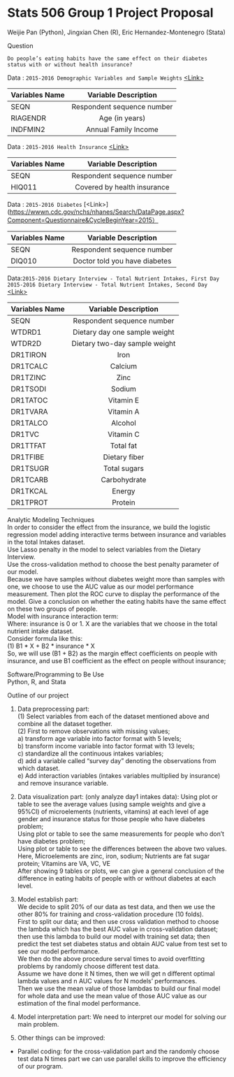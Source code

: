 # Stats 506 Group 1 Project Proposal

Weijie Pan (Python),
Jingxian Chen (R),
Eric Hernandez-Montenegro (Stata)

Question

`Do people’s eating habits have the same effect on their diabetes status with or without health insurance?`

Data : `2015-2016 Demographic Variables and Sample Weights` [\<Link\>](https://wwwn.cdc.gov/nchs/nhanes/search/datapage.aspx?Component=Demographics&CycleBeginYear=2015)   

| Variables Name   |Variable Description     |
| ------------- |:-------------:|
| SEQN       | Respondent sequence number  |
| RIAGENDR     | Age (in years)     |
| INDFMIN2 | Annual Family Income      |
   
Data : `2015-2016 Health Insurance` [\<Link\>](https://wwwn.cdc.gov/nchs/nhanes/Search/DataPage.aspx?Component=Questionnaire&CycleBeginYear=2015)   

| Variables Name   |Variable Description     |
| ------------- |:-------------:|
| SEQN       | Respondent sequence number  |
| HIQ011    | Covered by health insurance     |

Data : `2015-2016 Diabetes` [\<Link\>](https://wwwn.cdc.gov/nchs/nhanes/Search/DataPage.aspx?Component=Questionnaire&CycleBeginYear=2015）

| Variables Name   |Variable Description     |
| ------------- |:-------------:|
| SEQN       | Respondent sequence number  |
| DIQ010    | Doctor told you have diabetes     |


Data:`2015-2016 Dietary Interview - Total Nutrient Intakes, First Day `    
     `2015-2016 Dietary Interview - Total Nutrient Intakes, Second Day` [\<Link\>](https://wwwn.cdc.gov/nchs/nhanes/Search/DataPage.aspx?Component=Dietary&CycleBeginYear=2015)
     
| Variables Name   |Variable Description     |
| ------------- |:-------------:|
| SEQN       | Respondent sequence number  |
| WTDRD1   | Dietary day one sample weight     |
|WTDR2D | Dietary two-day sample weight | 
|DR1TIRON | Iron  |
|DR1TCALC | Calcium  |
|DR1TZINC | Zinc | 
|DR1TSODI | Sodium | 
|DR1TATOC | Vitamin E  |
|DR1TVARA | Vitamin A  |
|DR1TALCO | Alcohol  |
|DR1TVC | Vitamin C | 
|DR1TTFAT | Total fat  |
|DR1TFIBE | Dietary fiber|  
|DR1TSUGR | Total sugars  |
|DR1TCARB | Carbohydrate | 
|DR1TKCAL | Energy  |
|DR1TPROT | Protein  |

Analytic Modeling Techniques  
In order to consider the effect from the insurance, we build the logistic regression model adding interactive terms between insurance and variables in the total Intakes dataset.   
Use Lasso penalty in the model to select variables from the Dietary Interview.    
Use the cross-validation method to choose the best penalty parameter of our model.   
Because we have samples without diabetes weight more than samples with one, we choose to use the AUC value as our model performance measurement. Then plot the ROC curve to display the performance of the model. Give a conclusion on whether the eating habits have the same effect on these two groups of people.    
Model with insurance interaction term:   
Where: insurance is 0 or 1. X are the variables that we choose in the total nutrient intake dataset.  
Consider formula like this:   
(1) B1 * X + B2 * insurance * X  
So, we will use (B1 + B2) as the margin effect coefficients on people with insurance, and use B1 coefficient as the effect on people without insurance;   


Software/Programming to Be Use  
Python, R, and Stata  



Outline of our project  
1.	Data preprocessing part:   
(1)	Select variables from each of the dataset mentioned above and combine all the dataset together.   
(2)	First to remove observations with missing values;    
a)	transform age variable into factor format with 5 levels;    
b)	transform income variable into factor format with 13 levels;    
c)	standardize all the continuous intakes variables;    
d)	add a variable called “survey day” denoting the observations from which dataset.   
e)	Add interaction variables (intakes variables multiplied by insurance) and remove insurance variable.   

2.	Data visualization part: (only analyze day1 intakes data):
Using plot or table to see the average values (using sample weights and give a 95%CI) of microelements (nutrients, vitamins) at each level of age gender and insurance status for those people who have diabetes problem;   
Using plot or table to see the same measurements for people who don’t have diabetes problem;   
Using plot or table to see the differences between the above two values.   
Here, Microelements are zinc, iron, sodium; Nutrients are fat sugar protein; Vitamins are VA, VC, VE   
After showing 9 tables or plots, we can give a general conclusion of the difference in eating habits of people with or without diabetes at each level.   

3.	Model establish part:   
We decide to split 20% of our data as test data, and then we use the other 80% for training and cross-validation procedure (10 folds).   
First to split our data; and then use cross validation method to choose the lambda which has the best AUC value in cross-validation dataset; then use this lambda to build our model with training set data; then predict the test set diabetes status and obtain AUC value from test set to see our model performance.   
We then do the above procedure serval times to avoid overfitting problems by randomly choose different test data.    
Assume we have done it N times, then we will get n different optimal lambda values and n AUC values for N models’ performances.    
Then we use the mean value of those lambdas to build our final model for whole data and use the mean value of those AUC value as our estimation of the final model performance.   

4.	Model interpretation part: 
We need to interpret our model for solving our main problem.

5.	Other things can be improved:  
*	Parallel coding: for the cross-validation part and the randomly choose test data N times part we can use parallel skills to improve the efficiency of our program.


